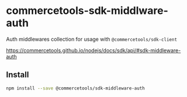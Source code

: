 # commercetools-sdk-middlware-auth

Auth middlewares collection for usage with `@commercetools/sdk-client`

https://commercetools.github.io/nodejs/docs/sdk/api/#sdk-middleware-auth

## Install

```bash
npm install --save @commercetools/sdk-middleware-auth
```
